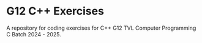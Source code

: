 # G12 C++ Exercises
A repository for coding exercises for C++ G12 TVL Computer Programming C Batch 2024 - 2025.